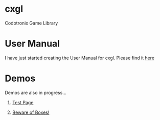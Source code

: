 # cxgl
Codotronix Game Library

# User Manual
I have just started creating the User Manual for cxgl. Please find it [here](https://codotronix.github.io/cxgl/documentation/docs/index.html)


# Demos
Demos are also in progress...

1. <a href="https://codotronix.github.io/cxgl/documentation/cxgl-how-tos/index.html" target="_blank">Test Page</a>

2. <a href="https://codotronix.github.io/bob" target="_blank">Beware of Boxes!</a>
